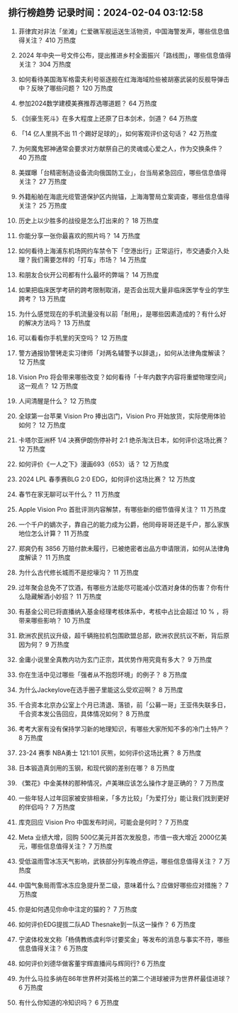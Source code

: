 
## 排行榜趋势 记录时间：2024-02-04 03:12:58
  
  1. 菲律宾对非法「坐滩」仁爱礁军舰运送生活物资，中国海警发声，哪些信息值得关注？ 410 万热度
    
  2. 2024 年中央一号文件公布，提出推进乡村全面振兴「路线图」，哪些信息值得关注？ 304 万热度
    
  3. 如何看待美国海军格雷夫利号驱逐舰在红海海域险些被胡塞武装的反舰导弹击中？反映了哪些问题？ 120 万热度
    
  4. 参加2024数学建模美赛推荐选哪道题？ 64 万热度
    
  5. 《剑豪生死斗》在多大程度上还原了日本剑术，剑道？ 64 万热度
    
  6. 「14 亿人里挑不出 11 个踢好足球的」，如何客观评价这句话？ 42 万热度
    
  7. 为何魔鬼邪神通常会要求对方献祭自己的灵魂或心爱之人，作为交换条件？ 40 万热度
    
  8. 美媒曝「台精密制造设备流向俄国防工业」，台当局紧急回应，哪些信息值得关注？ 27 万热度
    
  9. 外籍船舶在海底光缆管道保护区内抛锚，上海海警局立案调查，哪些信息值得关注？ 25 万热度
    
  10. 历史上以少胜多的战役是怎么打出来的？ 18 万热度
    
  11. 你能分享一张你最喜欢的照片吗？ 14 万热度
    
  12. 如何看待上海浦东机场网约车禁令下「空港出行」正常运行，市交通委介入处理？我们需要怎样的「打车」市场？ 14 万热度
    
  13. 和朋友合伙开公司都有什么最坏的弊端？ 14 万热度
    
  14. 如果把临床医学考研的跨考限制取消，是否会出现大量非临床医学专业的学生跨考？ 13 万热度
    
  15. 为什么感觉现在的手机流量没有以前「耐用」，是哪些因素造成的？有什么好的解决方法吗？ 13 万热度
    
  16. 可以看看你手机里的天空吗？ 12 万热度
    
  17. 警方通报协警铐走实习律师「对两名辅警予以辞退」，如何从法律角度解读？ 12 万热度
    
  18. Vision Pro 将会带来哪些改变？如何看待「十年内数字内容将重塑物理空间」这一观点？ 12 万热度
    
  19. 人间清醒是什么？ 12 万热度
    
  20. 全球第一台苹果 Vision Pro 捧出店门，Vision Pro 开始放货，实际使用体验如何？ 12 万热度
    
  21. 卡塔尔亚洲杯 1/4 决赛伊朗伤停补时 2:1 绝杀淘汰日本，如何评价这场比赛？ 12 万热度
    
  22. 如何评价《一人之下》漫画693（653）话？ 12 万热度
    
  23. 2024 LPL 春季赛BLG 2:0 EDG，如何评价这场比赛？ 12 万热度
    
  24. 春节在家无聊可以干什么？ 11 万热度
    
  25. Apple Vision Pro 首批评测内容解禁，有哪些新的细节值得关注？ 11 万热度
    
  26. 一个千户的嫡次子，靠自己的能力成为公爵，他同母哥哥还是千户，那么家族地位怎么计算？ 11 万热度
    
  27. 郑爽仍有 3856 万赔付款未履行，已被绝密者出品方申请限消，如何从法律角度解读？ 11 万热度
    
  28. 为什么古代修长城而不是挖壕沟？ 11 万热度
    
  29. 过年聚会总免不了饮酒，有哪些方法能尽可能减小饮酒对身体的伤害？你有什么隐藏解酒小妙招？ 11 万热度
    
  30. 有基金公司已将直播纳入基金经理考核体系中，考核中占比会超过 10 % ，将带来哪些影响？ 10 万热度
    
  31. 欧洲农民抗议升级，超千辆拖拉机包围欧盟总部，欧洲农民抗议不断，背后原因为何？ 9 万热度
    
  32. 金庸小说里全真教内功为玄门正宗，其优势作用究竟有多大？ 9 万热度
    
  33. 你在生活中见过哪些「强者从不抱怨环境」的例子？ 8 万热度
    
  34. 为什么Jackeylove在选手圈子里能这么受欢迎啊？ 8 万热度
    
  35. 千合资本北京办公室上个月已清退、落锁，前「公募一哥」王亚伟失联多日，千合资本发公告回应，具体情况如何？ 8 万热度
    
  36. 考考大家有没有保持学习新的地理知识，有哪些大家所知不多的冷门土特产？ 8 万热度
    
  37. 23-24 赛季 NBA勇士 121:101 灰熊，如何评价这场比赛？ 8 万热度
    
  38. 日本锻造真剑用的玉钢，和现代钢的差别在哪？ 8 万热度
    
  39. 《繁花》中金美林的那种情况，卢美琳应该怎么操作才是正确的？ 7 万热度
    
  40. 一些年轻人过年回家被安排相亲，「多方比较」「为爱打分」能让我们找到更好的伴侣吗？ 7 万热度
    
  41. 库克回应 Vision Pro 中国发布时间，可能会是何时？ 7 万热度
    
  42. Meta 业绩大增，回购 500亿美元并首次发股息，市值一夜大增近 2000亿美元，哪些信息值得关注？ 7 万热度
    
  43. 受低温雨雪冰冻天气影响，武铁部分列车晚点停运，哪些信息值得关注？ 7 万热度
    
  44. 中国气象局雨雪冰冻应急提升至二级，意味着什么？应做好哪些应对措施？ 7 万热度
    
  45. 你是如何遇见你命中注定的猫的？ 7 万热度
    
  46. 如何评价EDG提拔二队AD Thesnake到一队这一操作？ 6 万热度
    
  47. 宁波体校发文称「杨倩教练虞利华讨要奖金」等发布的消息与事实不符，哪些信息值得关注？ 6 万热度
    
  48. 如何评价刘德华做客董宇辉直播间与辉同行? 6 万热度
    
  49. 为什么马拉多纳在86年世界杯对英格兰的第二个进球被评为世界杯最佳进球？ 6 万热度
    
  50. 有什么你知道的冷知识吗？ 6 万热度
    